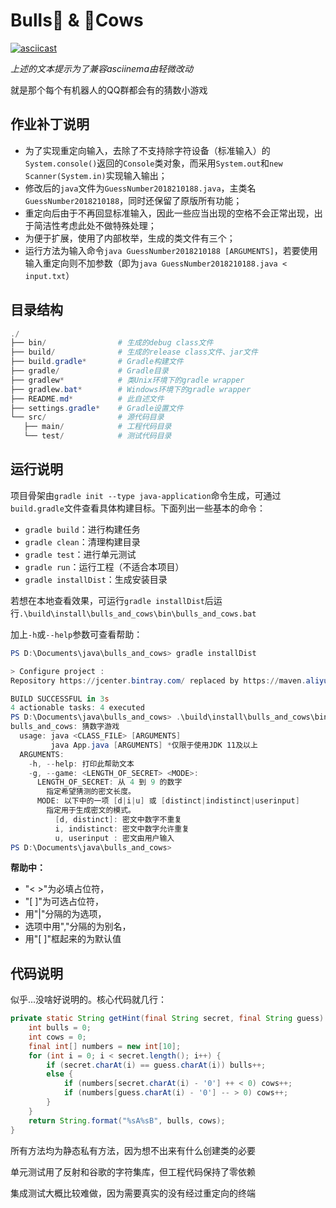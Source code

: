 # Bulls:ox: & :cow2:Cows

[![asciicast](https://asciinema.org/a/Lu9LzD24OgehKPwNXrQKxYw8S.svg)](https://asciinema.org/a/Lu9LzD24OgehKPwNXrQKxYw8S)

_上述的文本提示为了兼容asciinema由轻微改动_

就是那个每个有机器人的QQ群都会有的猜数小游戏

## 作业补丁说明

- 为了实现重定向输入，去除了不支持除字符设备（标准输入）的`System.console()`返回的`Console`类对象，而采用`System.out`和`new Scanner(System.in)`实现输入输出；
- 修改后的`java`文件为`GuessNumber2018210188.java`，主类名`GuessNumber2018210188`，同时还保留了原版所有功能；
- 重定向后由于不再回显标准输入，因此一些应当出现的空格不会正常出现，出于简洁性考虑此处不做特殊处理；
- 为便于扩展，使用了内部枚举，生成的类文件有三个；
- 运行方法为输入命令`java GuessNumber2018210188 [ARGUMENTS]`，若要使用输入重定向则不加参数（即为`java GuessNumber2018210188.java < input.txt`）

## 目录结构

``` powershell
./
├── bin/                # 生成的debug class文件
├── build/              # 生成的release class文件、jar文件
├── build.gradle*       # Gradle构建文件
├── gradle/             # Gradle目录
├── gradlew*            # 类Unix环境下的gradle wrapper
├── gradlew.bat*        # Windows环境下的gradle wrapper
├── README.md*          # 此自述文件
├── settings.gradle*    # Gradle设置文件
└── src/                # 源代码目录
   ├── main/            # 工程代码目录
   └── test/            # 测试代码目录
```

## 运行说明

项目骨架由`gradle init --type java-application`命令生成，可通过`build.gradle`文件查看具体构建目标。下面列出一些基本的命令：

- `gradle build`：进行构建任务
- `gradle clean`：清理构建目录
- `gradle test`：进行单元测试
- `gradle run`：运行工程（不适合本项目）
- `gradle installDist`：生成安装目录

若想在本地查看效果，可运行`gradle installDist`后运行`.\build\install\bulls_and_cows\bin\bulls_and_cows.bat`

加上`-h`或`--help`参数可查看帮助：

``` powershell
PS D:\Documents\java\bulls_and_cows> gradle installDist

> Configure project :
Repository https://jcenter.bintray.com/ replaced by https://maven.aliyun.com/repository/jcenter/.

BUILD SUCCESSFUL in 3s
4 actionable tasks: 4 executed
PS D:\Documents\java\bulls_and_cows> .\build\install\bulls_and_cows\bin\bulls_and_cows.bat --help
bulls_and_cows: 猜数字游戏
  usage: java <CLASS_FILE> [ARGUMENTS]
         java App.java [ARGUMENTS] *仅限于使用JDK 11及以上
  ARGUMENTS:
    -h, --help: 打印此帮助文本
    -g, --game: <LENGTH_OF_SECRET> <MODE>:
      LENGTH_OF_SECRET: 从 4 到 9 的数字
        指定希望猜测的密文长度。
      MODE: 以下中的一项 [d|i|u] 或 [distinct|indistinct|userinput]
        指定用于生成密文的模式。
          [d, distinct]: 密文中数字不重复
          i, indistinct: 密文中数字允许重复
          u, userinput : 密文由用户输入
PS D:\Documents\java\bulls_and_cows>
```

__帮助中：__
- "< >"为必填占位符，
- "[ ]"为可选占位符，
- 用"|"分隔的为选项，
- 选项中用","分隔的为别名，
- 用"[ ]"框起来的为默认值

## 代码说明

似乎...没啥好说明的。核心代码就几行：

``` java
private static String getHint(final String secret, final String guess) {
    int bulls = 0;
    int cows = 0;
    final int[] numbers = new int[10];
    for (int i = 0; i < secret.length(); i++) {
        if (secret.charAt(i) == guess.charAt(i)) bulls++;
        else {
            if (numbers[secret.charAt(i) - '0'] ++ < 0) cows++;
            if (numbers[guess.charAt(i) - '0'] -- > 0) cows++;
        }
    }
    return String.format("%sA%sB", bulls, cows);
}
```
所有方法均为静态私有方法，因为想不出来有什么创建类的必要

单元测试用了反射和谷歌的字符集库，但工程代码保持了零依赖

集成测试大概比较难做，因为需要真实的没有经过重定向的终端